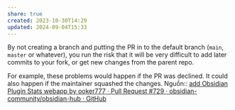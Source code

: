 ```yaml
---
share: true
created: 2023-10-30T14:29
updated: 2024-09-04T15:33
---
```

By not creating a branch and putting the PR in to the default branch (`main`, `master` or whatever), you run the risk that it will be very difficult to add later commits to your fork, or get new changes from the parent repo.

For example, these problems would happen if the PR was declined. It could also happen if the maintainer squashed the changes.
Nguồn:: [add Obsidian Plugin Stats webapp by ooker777 · Pull Request #729 · obsidian-community/obsidian-hub · GitHub](https://github.com/obsidian-community/obsidian-hub/pull/729#issuecomment-2327270585)